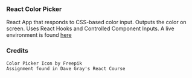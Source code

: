 ### React Color Picker

React App that responds to CSS-based color input. Outputs the color on screen.
Uses React Hooks and Controlled Component Inputs.
A live environment is found [here](https://jiyorude.github.io/react-ColorPicker)

### Credits
```
Color Picker Icon by Freepik
Assignment found in Dave Gray's React Course
```
